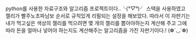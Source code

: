 python를 사용한 자료구조와 알고리즘 프로젝트이다..╰(*°▽°*)╯
스택을 사용하였고 젤리가 빨주노초파남보 순서로 규칙있게 리필되는 설정을 해보았다.
따라서 이 자판기는 내가 먹고싶은 색상의 젤리를 먹으려면 몇 개의 젤리를 뽑아야하는지 계산해 주고 그에따라
돈을 얼마나 넣어야 하는지도 계산해주는 알고리즘을 가진 자판기이다.! (❁´◡`❁)
